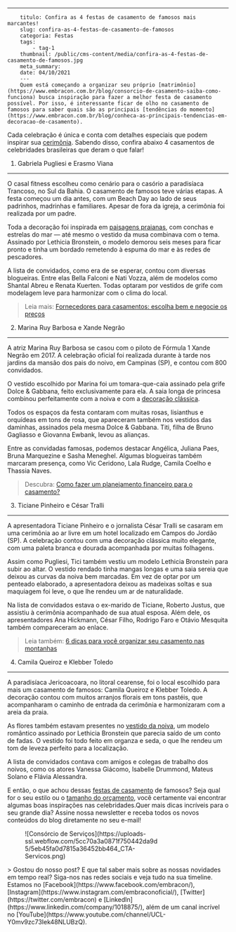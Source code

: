 ---
        titulo: Confira as 4 festas de casamento de famosos mais marcantes!
        slug: confira-as-4-festas-de-casamento-de-famosos
        categoria: Festas
        tags:
            - tag-1
        thumbnail: /public/cms-content/media/confira-as-4-festas-de-casamento-de-famosos.jpg
        meta_summary: 
        date: 04/10/2021
        ---
        Quem está começando a organizar seu próprio [matrimônio](https://www.embracon.com.br/blog/consorcio-de-casamento-saiba-como-funciona) busca inspiração para fazer a melhor festa de casamento possível. Por isso, é interessante ficar de olho no casamento de famosos para saber quais são as principais [tendências do momento](https://www.embracon.com.br/blog/conheca-as-principais-tendencias-em-decoracao-de-casamento).

Cada celebração é única e conta com detalhes especiais que podem inspirar sua [cerimônia](https://www.embracon.com.br/blog/cerimonia-e-festa-de-casamento-juntos-ou-separados). Sabendo disso, confira abaixo 4 casamentos de celebridades brasileiras que deram o que falar!

1. Gabriela Pugliesi e Erasmo Viana
-----------------------------------

O casal fitness escolheu como cenário para o casório a paradisíaca Trancoso, no Sul da Bahia. O casamento de famosos teve várias etapas. A festa começou um dia antes, com um Beach Day ao lado de seus padrinhos, madrinhas e familiares. Apesar de fora da igreja, a cerimônia foi realizada por um padre.

Toda a decoração foi inspirada em [paisagens praianas](https://www.embracon.com.br/blog/veja-4-dicas-essenciais-para-o-seu-casamento-na-praia-ser-incrivel), com conchas e estrelas do mar — até mesmo o vestido da musa combinava com o tema. Assinado por Lethicia Bronstein, o modelo demorou seis meses para ficar pronto e tinha um bordado remetendo à espuma do mar e às redes de pescadores.

A lista de convidados, como era de se esperar, contou com diversas blogueiras. Entre elas Bella Falconi e Nati Vozza, além de modelos como Shantal Abreu e Renata Kuerten. Todas optaram por vestidos de grife com modelagem leve para harmonizar com o clima do local.

> Leia mais: [Fornecedores para casamentos: escolha bem e negocie os preços](https://www.embracon.com.br/blog/fornecedores-para-casamentos-escolha-bem-e-negocie-os-precos)

2. Marina Ruy Barbosa e Xande Negrão
------------------------------------

A atriz Marina Ruy Barbosa se casou com o piloto de Fórmula 1 Xande Negrão em 2017. A celebração oficial foi realizada durante à tarde nos jardins da mansão dos pais do noivo, em Campinas (SP), e contou com 800 convidados.

O vestido escolhido por Marina foi um tomara-que-caia assinado pela grife Dolce &amp; Gabbana, feito exclusivamente para ela. A saia longa de princesa combinou perfeitamente com a noiva e com a [decoração clássica](https://www.embracon.com.br/blog/conheca-as-principais-tendencias-em-decoracao-de-casamento).

Todos os espaços da festa contaram com muitas rosas, lisianthus e orquídeas em tons de rosa, que apareceram também nos vestidos das daminhas, assinados pela mesma Dolce &amp; Gabbana. Titi, filha de Bruno Gagliasso e Giovanna Ewbank, levou as alianças.

Entre as convidadas famosas, podemos destacar Angélica, Juliana Paes, Bruna Marquezine e Sasha Meneghel. Algumas blogueiras também marcaram presença, como Vic Ceridono, Lala Rudge, Camila Coelho e Thassia Naves.

> Descubra: [Como fazer um planejamento financeiro para o casamento?](https://www.embracon.com.br/blog/como-fazer-um-planejamento-financeiro-para-o-casamento)

3. Ticiane Pinheiro e César Tralli
----------------------------------

A apresentadora Ticiane Pinheiro e o jornalista César Tralli se casaram em uma cerimônia ao ar livre em um hotel localizado em Campos do Jordão (SP). A celebração contou com uma decoração clássica muito elegante, com uma paleta branca e dourada acompanhada por muitas folhagens.

Assim como Pugliesi, Tici também vestiu um modelo Lethicia Bronstein para subir ao altar. O vestido rendado tinha mangas longas e uma saia sereia que deixou as curvas da noiva bem marcadas. Em vez de optar por um penteado elaborado, a apresentadora deixou as madeixas soltas e sua maquiagem foi leve, o que lhe rendeu um ar de naturalidade.

Na lista de convidados estava o ex-marido de Ticiane, Roberto Justus, que assistiu à cerimônia acompanhado de sua atual esposa. Além dele, os apresentadores Ana Hickmann, César Filho, Rodrigo Faro e Otávio Mesquita também compareceram ao enlace.

> Leia também: [6 dicas para você organizar seu casamento nas montanhas](https://www.embracon.com.br/blog/6-dicas-para-voce-organizar-seu-casamento-nas-montanhas)

4. Camila Queiroz e Klebber Toledo
----------------------------------

A paradisíaca Jericoacoara, no litoral cearense, foi o local escolhido para mais um casamento de famosos: Camila Queiroz e Klebber Toledo. A decoração contou com muitos arranjos florais em tons pastéis, que acompanharam o caminho de entrada da cerimônia e harmonizaram com a areia da praia.

As flores também estavam presentes no [vestido da noiva](https://www.embracon.com.br/blog/voce-sabe-como-escolher-o-vestido-de-noiva-adequado-para-voce), um modelo romântico assinado por Lethicia Bronstein que parecia saído de um conto de fadas. O vestido foi todo feito em organza e seda, o que lhe rendeu um tom de leveza perfeito para a localização.

A lista de convidados contava com amigos e colegas de trabalho dos noivos, como os atores Vanessa Giácomo, Isabelle Drummond, Mateus Solano e Flávia Alessandra.

E então, o que achou dessas [festas de casamento](https://www.embracon.com.br/blog/dia-de-festa-5-coisas-que-nao-podem-faltar-no-seu-casamento) de famosos? Seja qual for o seu estilo ou o [tamanho do orçamento](https://www.embracon.com.br/blog/como-fazer-um-planejamento-financeiro-para-o-casamento), você certamente vai encontrar algumas boas inspirações nas celebridades.Quer mais dicas incríveis para o seu grande dia? Assine nossa newsletter e receba todos os novos conteúdos do blog diretamente no seu e-mail!

<figure class="w-richtext-figure-type-image w-richtext-align-center" style="max-width:310px"><div>![Consórcio de Serviços](https://uploads-ssl.webflow.com/5cc70a3a0871f750442da9d5/5eb45fa0d7815a36452bb464_CTA-Servicos.png)</div></figure>> Gostou do nosso post? E que tal saber mais sobre as nossas novidades em tempo real? Siga-nos nas redes sociais e veja tudo na sua timeline. Estamos no [Facebook](https://www.facebook.com/embracon/), [Instagram](https://www.instagram.com/embraconoficial/), [Twitter](https://twitter.com/embracon) e [LinkedIn](https://www.linkedin.com/company/1018875/), além de um canal incrível no [YouTube](https://www.youtube.com/channel/UCL-Y0mv9zc73Iek48NLUBzQ).
        